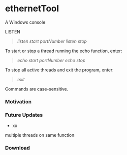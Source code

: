 # ethernetTool

A Windows console 

LISTEN
> *listen start portNumber*
> *listen stop*

To start or stop a thread running the echo function, enter:
> *echo start portNumber*
> *echo stop*

To stop all active threads and exit the program, enter:
> *exit*

Commands are case-sensitive.

### Motivation


### Future Updates
- xx

multiple threads on same function

### Download ##

